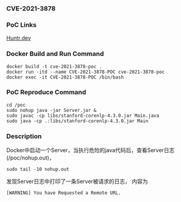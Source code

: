 ### CVE-2021-3878

### PoC Links 
[Huntr.dev](https://huntr.dev/bounties/a11c889b-ccff-4fea-9e29-963a23a63dd2/)

### Docker Build and Run Command
```shell
docker build -t cve-2021-3878-poc . 
docker run -itd --name CVE-2021-3878-POC cve-2021-3878-poc 
docker exec -it CVE-2021-3878-POC /bin/bash
```

### PoC Reproduce Command
```shell
cd /poc
sudo nohup java -jar Server.jar & 
sudo javac -cp libs/stanford-corenlp-4.3.0.jar Main.java
sudo java -cp .:libs/stanford-corenlp-4.3.0.jar Main
```

### Description
Docker中启动一个Server，当执行危险的java代码后，查看Server日志(/poc/nohup.out)，
```shell
sudo tail -10 nohup.out
```
发现Server日志中打印了一条Server被请求的日志，
内容为
```
[WARNING] You have Requested a Remote URL. 
```



